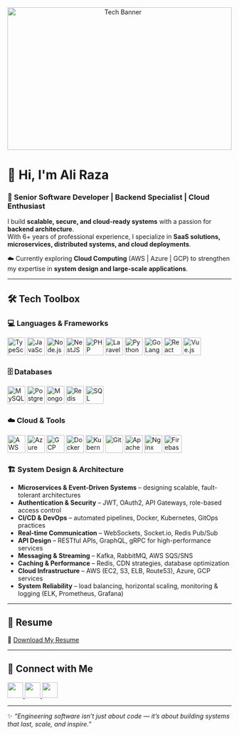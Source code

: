 <div align="center">
  <img src="https://img.freepik.com/free-photo/programming-background-with-person-working-with-codes-computer_23-2150010125.jpg?semt=ais_hybrid&w=740&q=80" width="100%" height="320" alt="Tech Banner"/>
</div>

# 👋 Hi, I'm Ali Raza  

### 🚀 Senior Software Developer | Backend Specialist | Cloud Enthusiast  

I build **scalable, secure, and cloud-ready systems** with a passion for **backend architecture**.  
With 6+ years of professional experience, I specialize in **SaaS solutions, microservices, distributed systems, and cloud deployments**.  

☁️ Currently exploring **Cloud Computing** (AWS | Azure | GCP) to strengthen my expertise in **system design and large-scale applications**.  

---

## 🛠️ Tech Toolbox  

### 💻 Languages & Frameworks  
<p align="left">
  <img src="https://cdn.jsdelivr.net/gh/devicons/devicon/icons/typescript/typescript-original.svg" height="40" alt="TypeScript"/>
  <img src="https://cdn.jsdelivr.net/gh/devicons/devicon/icons/javascript/javascript-original.svg" height="40" alt="JavaScript"/>
  <img src="https://cdn.jsdelivr.net/gh/devicons/devicon/icons/nodejs/nodejs-original.svg" height="40" alt="Node.js"/>
  <img src="https://cdn.jsdelivr.net/gh/devicons/devicon@latest/icons/nestjs/nestjs-original-wordmark.svg" height="40" alt="NestJS"/>
  <img src="https://cdn.jsdelivr.net/gh/devicons/devicon/icons/php/php-original.svg" height="40" alt="PHP"/>
  <img src="https://cdn.jsdelivr.net/gh/devicons/devicon/icons/laravel/laravel-original.svg" height="40" alt="Laravel"/>
  <img src="https://cdn.jsdelivr.net/gh/devicons/devicon/icons/python/python-original.svg" height="40" alt="Python"/>
  <img src="https://cdn.jsdelivr.net/gh/devicons/devicon/icons/go/go-original.svg" height="40" alt="GoLang"/>
  <img src="https://cdn.jsdelivr.net/gh/devicons/devicon/icons/react/react-original.svg" height="40" alt="React"/>
  <img src="https://cdn.jsdelivr.net/gh/devicons/devicon/icons/vuejs/vuejs-original.svg" height="40" alt="Vue.js"/>
</p>

### 🗄️ Databases  
<p align="left">
  <img src="https://cdn.jsdelivr.net/gh/devicons/devicon/icons/mysql/mysql-original.svg" height="40" alt="MySQL"/>
  <img src="https://cdn.jsdelivr.net/gh/devicons/devicon/icons/postgresql/postgresql-original.svg" height="40" alt="PostgreSQL"/>
  <img src="https://cdn.jsdelivr.net/gh/devicons/devicon/icons/mongodb/mongodb-original.svg" height="40" alt="MongoDB"/>
  <img src="https://cdn.jsdelivr.net/gh/devicons/devicon/icons/redis/redis-original.svg" height="40" alt="Redis"/>
  <img src="https://cdn.jsdelivr.net/gh/devicons/devicon/icons/microsoftsqlserver/microsoftsqlserver-plain.svg" height="40" alt="SQL Server"/>
</p>

### ☁️ Cloud & Tools  
<p align="left">
  <img src="https://cdn.jsdelivr.net/gh/devicons/devicon/icons/amazonwebservices/amazonwebservices-original-wordmark.svg" height="40" alt="AWS"/>
  <img src="https://cdn.jsdelivr.net/gh/devicons/devicon/icons/azure/azure-original.svg" height="40" alt="Azure"/>
  <img src="https://cdn.jsdelivr.net/gh/devicons/devicon/icons/googlecloud/googlecloud-original.svg" height="40" alt="GCP"/>
  <img src="https://cdn.jsdelivr.net/gh/devicons/devicon/icons/docker/docker-original.svg" height="40" alt="Docker"/>
  <img src="https://cdn.jsdelivr.net/gh/devicons/devicon/icons/kubernetes/kubernetes-plain.svg" height="40" alt="Kubernetes"/>
  <img src="https://cdn.jsdelivr.net/gh/devicons/devicon/icons/git/git-original.svg" height="40" alt="Git"/>
  <img src="https://cdn.jsdelivr.net/gh/devicons/devicon/icons/apache/apache-original-wordmark.svg" height="40" alt="Apache"/>
  <img src="https://cdn.jsdelivr.net/gh/devicons/devicon/icons/nginx/nginx-original.svg" height="40" alt="Nginx"/>
  <img src="https://cdn.jsdelivr.net/gh/devicons/devicon/icons/firebase/firebase-plain.svg" height="40" alt="Firebase"/>
</p>

### 🏗️ System Design & Architecture  
- **Microservices & Event-Driven Systems** – designing scalable, fault-tolerant architectures  
- **Authentication & Security** – JWT, OAuth2, API Gateways, role-based access control  
- **CI/CD & DevOps** – automated pipelines, Docker, Kubernetes, GitOps practices  
- **Real-time Communication** – WebSockets, Socket.io, Redis Pub/Sub  
- **API Design** – RESTful APIs, GraphQL, gRPC for high-performance services  
- **Messaging & Streaming** – Kafka, RabbitMQ, AWS SQS/SNS  
- **Caching & Performance** – Redis, CDN strategies, database optimization  
- **Cloud Infrastructure** – AWS (EC2, S3, ELB, Route53), Azure, GCP services  
- **System Reliability** – load balancing, horizontal scaling, monitoring & logging (ELK, Prometheus, Grafana)  

---

## 📄 Resume  
📌 [Download My Resume](https://www.canva.com/design/DAGqlJwiCu4/ENFj_1oYU-cL7LeLV5tp6g/view?utm_content=DAGqlJwiCu4&utm_campaign=designshare&utm_medium=link2&utm_source=uniquelinks&utlId=h1ec03a369e)  

---

## 🤝 Connect with Me  
<p align="left">
  <a href="https://www.linkedin.com/in/sahibzada-ali-raza/" target="_blank">
    <img src="https://img.shields.io/badge/LinkedIn-%230077B5.svg?&style=for-the-badge&logo=linkedin&logoColor=white" height="35"/>
  </a>
  <a href="mailto:aliraza.1121@yahoo.com" target="_blank">
    <img src="https://img.shields.io/badge/Email-%23EA4335.svg?&style=for-the-badge&logo=gmail&logoColor=white" height="35"/>
  </a>
  <a href="https://www.instagram.com/sahibzadaa.aliraza/?hl=en" target="_blank">
    <img src="https://img.shields.io/badge/Instagram-%23E4405F.svg?&style=for-the-badge&logo=instagram&logoColor=white" height="35"/>
  </a>
</p>

---

✨ *“Engineering software isn’t just about code — it’s about building systems that last, scale, and inspire.”*  
